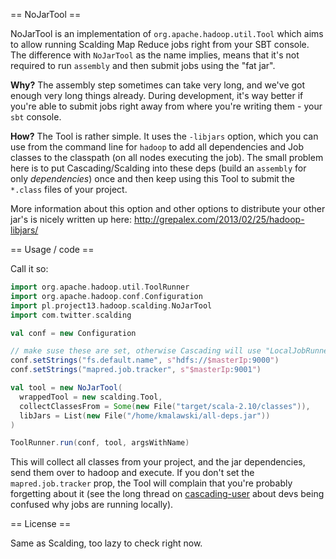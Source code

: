 == NoJarTool ==

NoJarTool is an implementation of `org.apache.hadoop.util.Tool` which aims to allow running Scalding Map Reduce jobs right from your SBT console. The difference with `NoJarTool` as the name implies, means that it's not required to run `assembly` and then submit jobs using the "fat jar".

**Why?** The assembly step sometimes can take very long, and we've got enough very long things already. During development, it's way better if you're able to submit jobs right away from where you're writing them - your `sbt` console.

**How?** The Tool is rather simple. It uses the `-libjars` option, which you can use from the command line for `hadoop` to add all dependencies and Job classes to the classpath (on all nodes executing the job). The small problem here is to put Cascading/Scalding into these deps (build an `assembly` for only _dependencies_) once and then keep using this Tool to submit the `*.class` files of your project.

More information about this option and other options to distribute your other jar's is nicely written up here: http://grepalex.com/2013/02/25/hadoop-libjars/

== Usage / code ==

Call it so:

```scala
import org.apache.hadoop.util.ToolRunner
import org.apache.hadoop.conf.Configuration
import pl.project13.hadoop.scalding.NoJarTool
import com.twitter.scalding

val conf = new Configuration

// make suse these are set, otherwise Cascading will use "LocalJobRunner"
conf.setStrings("fs.default.name", s"hdfs://$masterIp:9000")
conf.setStrings("mapred.job.tracker", s"$masterIp:9001")

val tool = new NoJarTool(
  wrappedTool = new scalding.Tool,
  collectClassesFrom = Some(new File("target/scala-2.10/classes")),
  libJars = List(new File("/home/kmalawski/all-deps.jar"))
)

ToolRunner.run(conf, tool, argsWithName)
```

This will collect all classes from your project, and the jar dependencies, send them over to hadoop and execute.
If you don't set the `mapred.job.tracker` prop, the Tool will complain that you're probably forgetting about it (see the long thread on [cascading-user](https://groups.google.com/forum/#!topic/cascading-user/WaHc5MaIlIs) about devs being confused why jobs are running locally).

== License ==

Same as Scalding, too lazy to check right now.
